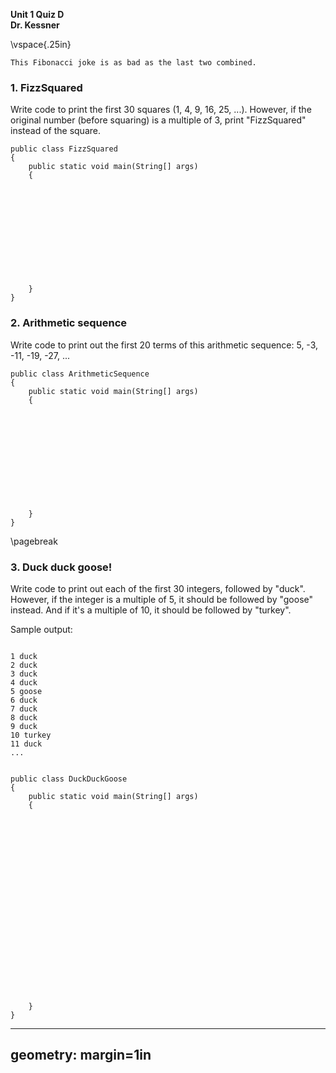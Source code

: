 __Unit 1 Quiz D__  
__Dr. Kessner__  


\vspace{.25in}


```
This Fibonacci joke is as bad as the last two combined.
```

### 1. FizzSquared

Write code to print the first 30 squares (1, 4, 9, 16, 25, ...).  However, if
the original number (before squaring) is a multiple of 3, print "FizzSquared"
instead of the square.


```
public class FizzSquared
{
    public static void main(String[] args)
    {












    }
}
```

### 2. Arithmetic sequence


Write code to print out the first 20 terms of this arithmetic sequence:
5, -3, -11, -19, -27, ...


```
public class ArithmeticSequence
{
    public static void main(String[] args)
    {












    }
}
```


\pagebreak


### 3. Duck duck goose!

Write code to print out each of the first 30 integers, followed by "duck".
However, if the integer is a multiple of 5, it should be followed by "goose"
instead.  And if it's a multiple of 10, it should be followed by "turkey".

Sample output:
```

1 duck
2 duck
3 duck
4 duck
5 goose
6 duck
7 duck
8 duck
9 duck
10 turkey
11 duck
...


public class DuckDuckGoose
{
    public static void main(String[] args)
    {






















    }
}
```


---
geometry: margin=1in
---


